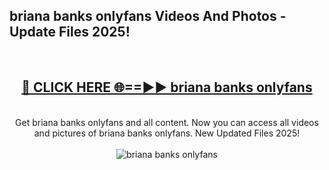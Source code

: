 <h2>briana banks onlyfans Videos And Photos - Update Files 2025!</h2>
<br>
<div align="center">
<h2><a href="https://linkcuts.com/hfmhzwbr" rel="nofollow">🔴 CLICK HERE 🌐==►► briana banks onlyfans</a></h2>
<br>
Get briana banks onlyfans and all content. Now you can access all videos and pictures of briana banks onlyfans. New Updated Files 2025!
<br>
<br>
<a href="https://linkcuts.com/hfmhzwbr" rel="nofollow" data-target="animated-image.originalLink"><img src="https://i.ibb.co.com/WyWwxjT/player-gif2.gif" alt="briana banks onlyfans" style="max-width: 100%; display: inline-block;" data-target="animated-image.originalImage"></a>
</div>
<br>